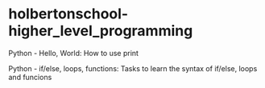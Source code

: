 # holbertonschool-higher_level_programming

Python - Hello, World: How to use print

Python - if/else, loops, functions: Tasks to learn the syntax of if/else, loops and funcions 